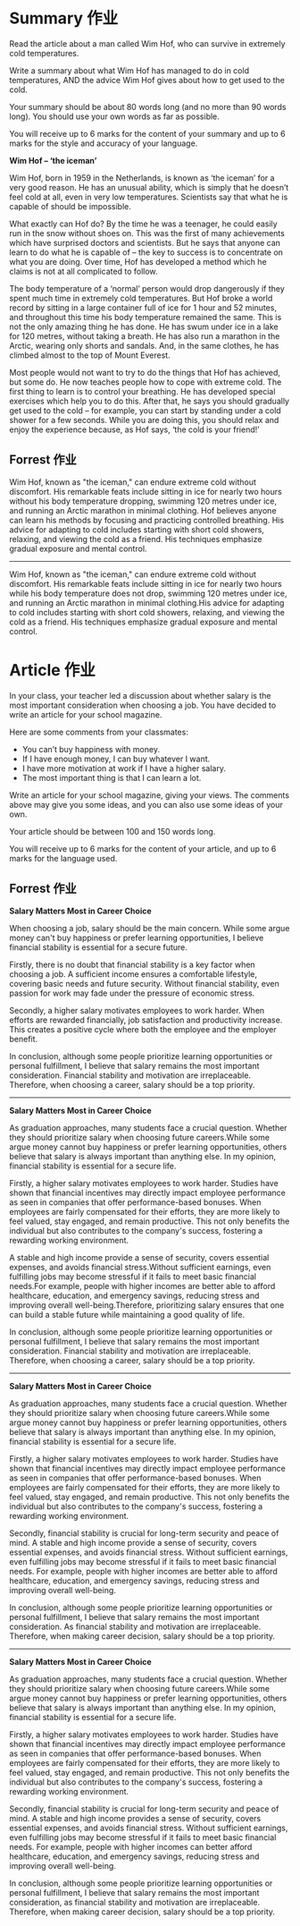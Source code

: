 # Summary 作业

Read the article about a man called Wim Hof, who can survive in extremely cold temperatures.

Write a summary about what Wim Hof has managed to do in cold temperatures, AND the advice Wim Hof gives about how to get used to the cold.

Your summary should be about 80 words long (and no more than 90 words long). You should use your own words as far as possible.

You will receive up to 6 marks for the content of your summary and up to 6 marks for the style and accuracy of your language.

**Wim Hof – ‘the iceman’**

Wim Hof, born in 1959 in the Netherlands, is known as ‘the iceman’ for a very good reason. He has an unusual ability, which is simply that he doesn’t feel cold at all, even in very low temperatures. Scientists say that what he is capable of should be impossible.

What exactly can Hof do? By the time he was a teenager, he could easily run in the snow without shoes on. This was the first of many achievements which have surprised doctors and scientists. But he says that anyone can learn to do what he is capable of – the key to success is to concentrate on what you are doing. Over time, Hof has developed a method which he claims is not at all complicated to follow.

The body temperature of a ‘normal’ person would drop dangerously if they spent much time in extremely cold temperatures. But Hof broke a world record by sitting in a large container full of ice for 1 hour and 52 minutes, and throughout this time his body temperature remained the same. This is not the only amazing thing he has done. He has swum under ice in a lake for 120 metres, without taking a breath. He has also run a marathon in the Arctic, wearing only shorts and sandals. And, in the same clothes, he has climbed almost to the top of Mount Everest.

Most people would not want to try to do the things that Hof has achieved, but some do. He now teaches people how to cope with extreme cold. The first thing to learn is to control your breathing. He has developed special exercises which help you to do this. After that, he says you should gradually get used to the cold – for example, you can start by standing under a cold shower for a few seconds. While you are doing this, you should relax and enjoy the experience because, as Hof says, ‘the cold is your friend!’

## Forrest 作业

Wim Hof, known as "the iceman," can endure extreme cold without discomfort. His remarkable feats include sitting in ice for nearly two hours without his body temperature dropping, swimming 120 metres under ice, and running an Arctic marathon in minimal clothing. Hof believes anyone can learn his methods by focusing and practicing controlled breathing. His advice for adapting to cold includes starting with short cold showers, relaxing, and viewing the cold as a friend. His techniques emphasize gradual exposure and mental control.

---
Wim Hof, known as "the iceman," can endure extreme cold without discomfort. His remarkable feats include sitting in ice for nearly two hours while his body temperature does not drop, swimming 120 metres under ice, and running an Arctic marathon in minimal  clothing.His advice for adapting to cold includes starting with short cold showers, relaxing, and viewing the cold as a friend. His techniques emphasize gradual exposure and mental control. 
﻿
# Article 作业

In your class, your teacher led a discussion about whether salary is the most important consideration when choosing a job. You have decided to write an article for your school magazine.

Here are some comments from your classmates:
- You can’t buy happiness with money.
- If I have enough money, I can buy whatever I want.
- I have more motivation at work if I have a higher salary.
- The most important thing is that I can learn a lot.

Write an article for your school magazine, giving your views. The comments above may give you some ideas, and you can also use some ideas of your own.

Your article should be between 100 and 150 words long.

You will receive up to 6 marks for the content of your article, and up to 6 marks for the language used.

## Forrest 作业

**Salary Matters Most in Career Choice**

When choosing a job, salary should be the main concern. While some argue money can't buy happiness or prefer learning opportunities, I believe financial stability is essential for a secure future.

Firstly, there is no doubt that financial stability is a key factor when choosing a job. A sufficient income ensures a comfortable lifestyle, covering basic needs and future security. Without financial stability, even passion for work may fade under the pressure of economic stress.

Secondly, a higher salary motivates employees to work harder. When efforts are rewarded financially, job satisfaction and productivity increase. This creates a positive cycle where both the employee and the employer benefit.

In conclusion, although some people prioritize learning opportunities or personal fulfillment, I believe that salary remains the most important consideration. Financial stability and motivation are irreplaceable. Therefore, when choosing a career, salary should be a top priority.

---

**Salary Matters Most in Career Choice**

As graduation approaches, many students face a crucial question. Whether they should prioritize salary when choosing future careers.While some argue money cannot buy happiness or prefer learning opportunities, others believe that salary is always important than anything else. In my opinion, financial stability is essential for a secure life.

Firstly, a higher salary motivates employees to work harder. Studies have shown that financial incentives may directly impact employee performance as seen in companies that offer performance-based bonuses. When employees are fairly compensated for their efforts, they are more likely to feel valued, stay engaged, and remain productive. This not only benefits the individual but also contributes to the company's success, fostering a rewarding working environment.

A stable and high income provide a sense of security, covers essential expenses, and avoids financial stress.Without sufficient earnings, even fulfilling jobs may become stressful if it fails to meet basic financial needs.For example, people with higher incomes are better able to afford healthcare, education, and emergency savings, reducing stress and improving overall well-being.Therefore, prioritizing salary ensures that one can build a stable future while maintaining a good quality of life.

In conclusion, although some people prioritize learning opportunities or personal fulfillment, I believe that salary remains the most important consideration. Financial stability and motivation are irreplaceable. Therefore, when choosing a career, salary should be a top priority.

---

**Salary Matters Most in Career Choice**

As graduation approaches, many students face a crucial question. Whether they should prioritize salary when choosing future careers.While some argue money cannot buy happiness or prefer learning opportunities, others believe that salary is always important than anything else. In my opinion, financial stability is essential for a secure life.

Firstly, a higher salary motivates employees to work harder. Studies have shown that financial incentives may directly impact employee performance as seen in companies that offer performance-based bonuses. When employees are fairly compensated for their efforts, they are more likely to feel valued, stay engaged, and remain productive. This not only benefits the individual but also contributes to the company's success, fostering a rewarding working environment.

Secondly, financial stability is crucial for long-term security and peace of mind. A stable and high income provide a sense of security, covers essential expenses, and avoids financial stress. Without sufficient earnings, even fulfilling jobs may become stressful if it fails to meet basic financial needs. For example, people with higher incomes are better able to afford healthcare, education, and emergency savings, reducing stress and improving overall well-being.

In conclusion, although some people prioritize learning opportunities or personal fulfillment, I believe that salary remains the most important consideration. As financial stability and motivation are irreplaceable. Therefore, when making career decision, salary should be a top priority.

---

**Salary Matters Most in Career Choice**

As graduation approaches, many students face a crucial question. Whether they should prioritize salary when choosing future careers.While some argue money cannot buy happiness or prefer learning opportunities, others believe that salary is always important than anything else. In my opinion, financial stability is essential for a secure life.

Firstly, a higher salary motivates employees to work harder. Studies have shown that financial incentives may directly impact employee performance as seen in companies that offer performance-based bonuses. When employees are fairly compensated for their efforts, they are more likely to feel valued, stay engaged, and remain productive. This not only benefits the individual but also contributes to the company's success, fostering a rewarding working environment.

Secondly, financial stability is crucial for long-term security and peace of mind. A stable and high income provides a sense of security, covers essential expenses, and avoids financial stress. Without sufficient earnings, even fulfilling jobs may become stressful if it fails to meet basic financial needs. For example, people with higher incomes can better afford healthcare, education, and emergency savings, reducing stress and improving overall well-being.

In conclusion, although some people prioritize learning opportunities or personal fulfillment, I believe that salary remains the most important consideration, as financial stability and motivation are irreplaceable. Therefore, when making career decision, salary should be a top priority.
